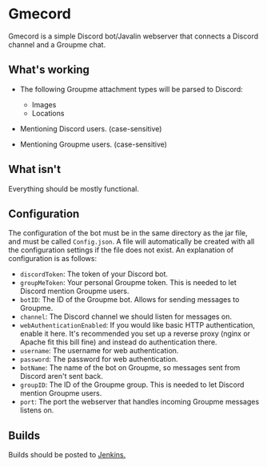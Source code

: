 # Gmecord

Gmecord is a simple Discord bot/Javalin webserver that connects a Discord channel and a Groupme chat.

## What's working
* The following Groupme attachment types will be parsed to Discord:
	* Images
	* Locations

* Mentioning Discord users. (case-sensitive)
* Mentioning Groupme users. (case-sensitive)

## What isn't
Everything should be mostly functional.

## Configuration
The configuration of the bot must be in the same directory as the jar file, and must be called `Config.json`. A file will automatically be created with all the configuration settings if the file does not exist. An explanation of configuration is as follows:
* `discordToken`: The token of your Discord bot.
* `groupMeToken`: Your personal Groupme token. This is needed to let Discord mention Groupme users.
* `botID`: The ID of the Groupme bot. Allows for sending messages to Groupme.
* `channel`: The Discord channel we should listen for messages on.
* `webAuthenticationEnabled`: If you would like basic HTTP authentication, enable it here. It's recommended you set up a reverse proxy (nginx or Apache fit this bill fine) and instead do authentication there.
* `username`: The username for web authentication.
* `password`: The password for web authentication.
* `botName`: The name of the bot on Groupme, so messages sent from Discord aren't sent back.
* `groupID`: The ID of the Groupme group. This is needed to let Discord mention Groupme users.
* `port`: The port the webserver that handles incoming Groupme messages listens on.

## Builds
Builds should be posted to [Jenkins.](https://jenkins.banditoz.io/job/gmecord/)
